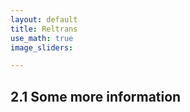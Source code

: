 ```yaml
---
layout: default
title: Reltrans
use_math: true
image_sliders:

---
```



## 2.1 Some more information

